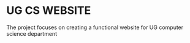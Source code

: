 # UG CS WEBSITE

The project  focuses on creating a functional website for UG computer science department
